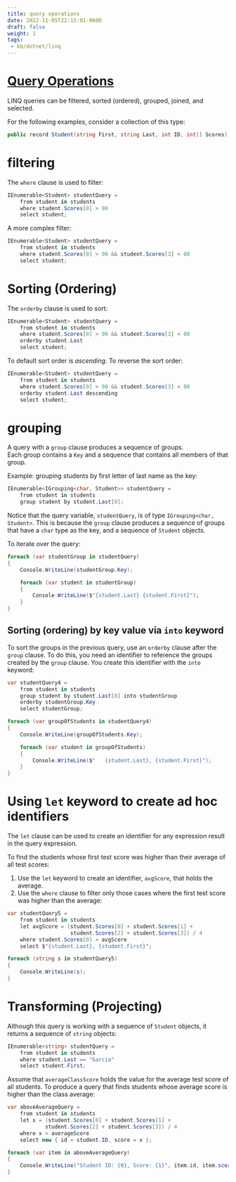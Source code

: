 ```yaml
---
title: query operations
date: 2022-11-05T22:15:01-0600
draft: false
weight: 1
tags:
 - kb/dotnet/linq
---
```


# [Query Operations](https://learn.microsoft.com/en-us/dotnet/csharp/linq/get-started/walkthrough-writing-queries-linq)
LINQ queries can be filtered, sorted (ordered), grouped, joined, and selected.

For the following examples, consider a collection of this type:
```cs
public record Student(string First, string Last, int ID, int[] Scores);
```

# filtering
The `where` clause is used to filter:

```cs
IEnumerable<Student> studentQuery =
    from student in students
    where student.Scores[0] > 90
    select student;
```

A more complex filter:
```cs
IEnumerable<Student> studentQuery =
    from student in students
    where student.Scores[0] > 90 && student.Scores[3] < 80
    select student;
```

# Sorting (Ordering)
The `orderby` clause is used to sort:

```cs
IEnumerable<Student> studentQuery =
    from student in students
    where student.Scores[0] > 90 && student.Scores[3] < 80
    orderby student.Last
    select student;
```

To default sort order is *ascending*. To reverse the sort order:
```cs
IEnumerable<Student> studentQuery =
    from student in students
    where student.Scores[0] > 90 && student.Scores[3] < 80
    orderby student.Last descending
    select student;
```

# grouping
A query with a `group` clause produces a sequence of groups.  
Each group contains a `Key` and a sequence that contains all members of that group.

Example: grouping students by first letter of last name as the key:
```cs
IEnumerable<IGrouping<char, Student>> studentQuery =
    from student in students
    group student by student.Last[0];
```

Notice that the query variable, `studentQuery`, is of type `IGrouping<char, Student>`. This is because the
`group` clause produces a sequence of groups that have a `char` type as the key, and a sequence of `Student` objects.

To iterate over the query:
```cs
foreach (var studentGroup in studentQuery)
{
    Console.WriteLine(studentGroup.Key);

    foreach (var student in studentGroup)
    {
        Console.WriteLine($"{student.Last} {student.First}");
    }
}
```

## Sorting (ordering) by key value via `into` keyword
To sort the groups in the previous query, use an `orderby` clause after the `group` clause. To do this, you
need an identifier to reference the groups created by the `group` clause. You create this identifier with the
`into` keyword:

```cs
var studentQuery4 =
    from student in students
    group student by student.Last[0] into studentGroup
    orderby studentGroup.Key
    select studentGroup;

foreach (var groupOfStudents in studentQuery4)
{
    Console.WriteLine(groupOfStudents.Key);

    foreach (var student in groupOfStudents)
    {
        Console.WriteLine($"   {student.Last}, {student.First}");
    }
}
```

# Using `let` keyword to create ad hoc identifiers
The `let` clause can be used to create an identifier for any expression result in the query expression.

To find the students whose first test score was higher than their average of all test scores:
1. Use the `let` keyword to create an identifier, `avgScore`, that holds the average.
2. Use the `where` clause to filter only those cases where the first test score was higher than the average:

```cs
var studentQuery5 =
    from student in students
    let avgScore = (student.Scores[0] + student.Scores[1] +
                    student.Scores[2] + student.Scores[3]) / 4
    where student.Scores[0] > avgScore
    select $"{student.Last}, {student.First}";

foreach (string s in studentQuery5)
{
    Console.WriteLine(s);
}
```

# Transforming (Projecting)
Although this query is working with a sequence of `Student` objects, it returns a sequence of `string` objects:

```cs
IEnumerable<string> studentQuery =
    from student in students
    where student.Last == "Garcia"
    select student.First;
```

Assume that `averageClassScore` holds the value for the average test score of all students. To produce a query
that finds students whose average score is higher than the class average:
```cs
var aboveAverageQuery =
    from student in students
    let x = (student.Scores[0] + student.Scores[1] +
            student.Scores[2] + student.Scores[3]) / 4
    where x > averageScore
    select new { id = student.ID, score = x };

foreach (var item in aboveAverageQuery)
{
    Console.WriteLine("Student ID: {0}, Score: {1}", item.id, item.score);
} 